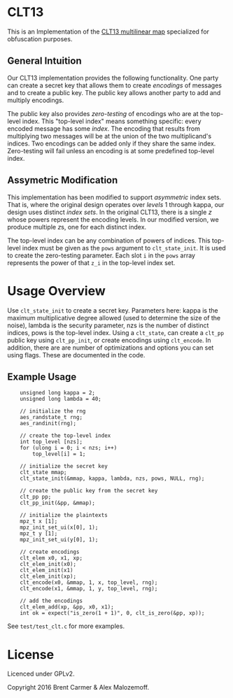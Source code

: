 CLT13
=====
This is an Implementation of the [CLT13 multilinear map](https://eprint.iacr.org/2013/183) specialized for
obfuscation purposes. 

General Intuition
-----------------
Our CLT13 implementation provides the following functionality. One party can
create a secret key that allows them to create *encodings* of messages and to
create a public key. The public key allows another party to add and multiply
encodings.

The public key also provides *zero-testing* of encodings who are at the
top-level index. This "top-level index" means something specific: every encoded
message has some *index*.  The encoding that results from multiplying two
messages will be at the union of the two multiplicand's indices. Two encodings
can be added only if they share the same index. Zero-testing will fail unless
an encoding is at some predefined top-level index.

Assymetric Modification
-----------------------
This implementation has been modified to support *asymmetric* index sets. That
is, where the original design operates over *levels* 1 through kappa, our
design uses distinct *index sets*. In the original CLT13, there is a single
*z* whose powers represent the encoding levels. In our modified version, we
produce multiple *z*s, one for each distinct index.

The top-level index can be any combination of powers of indices. This top-level
index must be given as the `pows` argument to `clt_state_init`. It is used to
create the zero-testing parameter. Each slot `i` in the `pows` array represents
the power of that `z_i` in the top-level index set.

Usage Overview
==============
Use `clt_state_init` to create a secret key. Parameters here: kappa is the
maximum multiplicative degree allowed (used to determine the size of the
noise), lambda is the security parameter, nzs is the number of distinct
indices, pows is the top-level index. Using a `clt_state`, can create
a `clt_pp` public key using `clt_pp_init`, or create encodings using
`clt_encode`. In addition, there are are number of optimizations and options
you can set using flags. These are documented in the code.

Example Usage
-------------
```
    unsigned long kappa = 2;
    unsigned long lambda = 40; 

    // initialize the rng
    aes_randstate_t rng;
    aes_randinit(rng);

    // create the top-level index
    int top_level [nzs];
    for (ulong i = 0; i < nzs; i++) 
        top_level[i] = 1;

    // initialize the secret key
    clt_state mmap;
    clt_state_init(&mmap, kappa, lambda, nzs, pows, NULL, rng);

    // create the public key from the secret key
    clt_pp pp;
    clt_pp_init(&pp, &mmap);

    // initialize the plaintexts
    mpz_t x [1];
    mpz_init_set_ui(x[0], 1);
    mpz_t y [1];
    mpz_init_set_ui(y[0], 1);

    // create encodings
    clt_elem x0, x1, xp;
    clt_elem_init(x0);
    clt_elem_init(x1)
    clt_elem_init(xp);
    clt_encode(x0, &mmap, 1, x, top_level, rng);
    clt_encode(x1, &mmap, 1, y, top_level, rng);

    // add the encodings
    clt_elem_add(xp, &pp, x0, x1);
    int ok = expect("is_zero(1 + 1)", 0, clt_is_zero(&pp, xp));
```

See `test/test_clt.c` for more examples.

License
=======
Licenced under GPLv2.

Copyright 2016 Brent Carmer & Alex Malozemoff.
